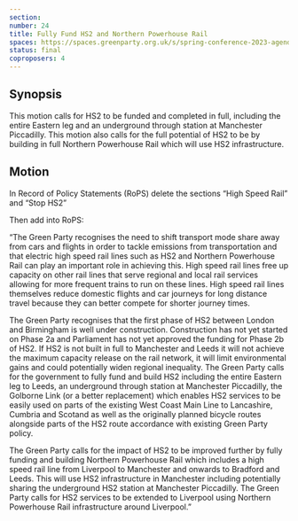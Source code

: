 ```yaml
---
section:
number: 24
title: Fully Fund HS2 and Northern Powerhouse Rail
spaces: https://spaces.greenparty.org.uk/s/spring-conference-2023-agenda-forum/?contentId=119479
status: final
coproposers: 4
---
```

## Synopsis
This motion calls for HS2 to be funded and completed in full, including the entire Eastern leg and an underground through station at Manchester Piccadilly. This motion also calls for the full potential of HS2 to be by building in full Northern Powerhouse Rail which will use HS2 infrastructure.

## Motion
In Record of Policy Statements (RoPS) delete the sections “High Speed Rail” and “Stop HS2”

Then add into RoPS:

“The Green Party recognises the need to shift transport mode share away from cars and flights in order to tackle emissions from transportation and that electric high speed rail lines such as HS2 and Northern Powerhouse Rail can play an important role in achieving this. High speed rail lines free up capacity on other rail lines that serve regional and local rail services allowing for more frequent trains to run on these lines. High speed rail lines themselves reduce domestic flights and car journeys for long distance travel because they can better compete for shorter journey times.

The Green Party recognises that the first phase of HS2 between London and Birmingham is well under construction. Construction has not yet started on Phase 2a and Parliament has not yet approved the funding for Phase 2b of HS2. If HS2 is not built in full to Manchester and Leeds it will not achieve the maximum capacity release on the rail network, it will limit environmental gains and could potentially widen regional inequality. The Green Party calls for the government to fully fund and build HS2 including the entire Eastern leg to Leeds, an underground through station at Manchester Piccadilly, the Golborne Link (or a better replacement) which enables HS2 services to be easily used on parts of the existing West Coast Main Line to Lancashire, Cumbria and Scotand as well as the originally planned bicycle routes alongside parts of the HS2 route accordance with existing Green Party policy.

The Green Party calls for the impact of HS2 to be improved further by fully funding and building Northern Powerhouse Rail which includes a high speed rail line from Liverpool to Manchester and onwards to Bradford and Leeds. This will use HS2 infrastructure in Manchester including potentially sharing the underground HS2 station at Manchester Piccadilly. The Green Party calls for HS2 services to be extended to Liverpool using Northern Powerhouse Rail infrastructure around Liverpool.”
